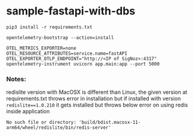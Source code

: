 # sample-fastapi-with-dbs

```
pip3 install -r requirements.txt
```

```
opentelemetry-bootstrap --action=install
```

```
OTEL_METRICS_EXPORTER=none OTEL_RESOURCE_ATTRIBUTES=service.name=fastAPI OTEL_EXPORTER_OTLP_ENDPOINT="http://<IP of SigNoz>:4317" opentelemetry-instrument uvicorn app.main:app --port 5000
```

### Notes:
redislite version with MacOSX is different than Linux, the given version at requirements.txt throws error in installation but if installed with version `redislite==1.0.210` it gets installed but throws below error on using redis inside application
```
No such file or directory: 'build/bdist.macosx-11-arm64/wheel/redislite/bin/redis-server'
```
